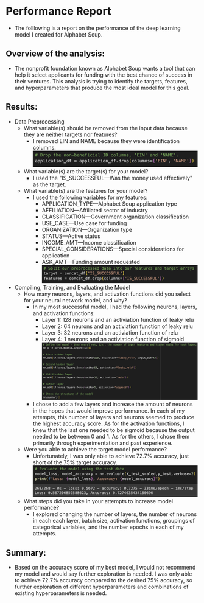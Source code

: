 # Performance Report
- The folllowing is a report on the performance of the deep learning model I created for Alphabet Soup.
## Overview of the analysis:
- The nonprofit foundation known as Alphabet Soup wants a tool that can help it select applicants for funding with the best chance of success in their ventures. This analysis is trying to identify the targets, features, and hyperparameters that produce the most ideal model for this goal.
## Results:
- Data Preprocessing
    - What variable(s) should be removed from the input data because they are neither targets nor features?
        - I removed EIN and NAME because they were identification columns.
        ![Logo](Resources/dropped_columns.png)
    - What variable(s) are the target(s) for your model?
        - I used the "IS_SUCCESSFUL—Was the money used effectively" as the target.
    - What variable(s) are the features for your model?
        - I used the following variables for my features:
            - APPLICATION_TYPE—Alphabet Soup application type
            - AFFILIATION—Affiliated sector of industry
            - CLASSIFICATION—Government organization classification
            - USE_CASE—Use case for funding
            - ORGANIZATION—Organization type
            - STATUS—Active status
            - INCOME_AMT—Income classification
            - SPECIAL_CONSIDERATIONS—Special considerations for application
            - ASK_AMT—Funding amount requested
        ![Logo](Resources/targets_features.png)
- Compiling, Training, and Evaluating the Model
    - How many neurons, layers, and activation functions did you select for your neural network model, and why?
        - In my most successful model, I had the following neurons, layers, and activation functions:
            - Layer 1: 128 neurons and an activiation function of leaky relu
            - Layer 2: 64 neurons and an activiation function of leaky relu
            - Layer 3: 32 neurons and an activiation function of relu
            - Layer 4: 1 neurons and an activiation function of sigmoid
             ![Logo](Resources/Compiling_Training_Structure.png)
        - I chose to add a few layers and increase the amount of neurons in the hopes that would improve performance. In each of my attempts, this number of layers and neurons seemed to produce the highest accuracy score. As for the activation functions, I knew that the last one needed to be sigmoid because the output needed to be between 0 and 1. As for the others, I chose them primarily through experimentation and past experience.
    - Were you able to achieve the target model performance?
        - Unfortunately, I was only able to achieve 72.7% accuracy, just short of the 75% target accuracy.
        ![Logo](Resources/accuracy_score.png)
    - What steps did you take in your attempts to increase model performance?
        - I explored changing the number of layers, the number of neurons in each each layer, batch size, activation functions, groupings of categorical variables, and the number epochs in each of my attempts.
## Summary:
- Based on the accuracy score of my best model, I would not recommend my model and would say further exploration is needed. I was only able to achieve 72.7% accuracy compared to the desired 75% accuracy, so further exploration of different hyperparameters and combinations of existing hyperparameters is needed.